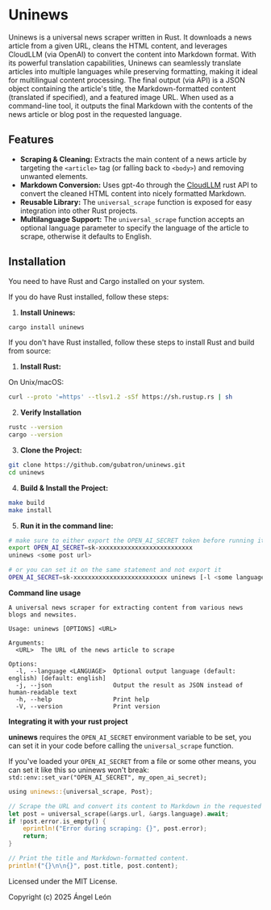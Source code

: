 # Uninews

Uninews is a universal news scraper written in Rust. It downloads a news article from a given URL, cleans the HTML content, and leverages CloudLLM (via OpenAI) to convert the content into Markdown format. With its powerful translation capabilities, Uninews can seamlessly translate articles into multiple languages while preserving formatting, making it ideal for multilingual content processing. The final output (via API) is a JSON object containing the article's title, the Markdown-formatted content (translated if specified), and a featured image URL. When used as a command-line tool, it outputs the final Markdown with the contents of the news article or blog post in the requested language.

## Features

- **Scraping & Cleaning:** Extracts the main content of a news article by targeting the `<article>` tag (or falling back to `<body>`) and removing unwanted elements.
- **Markdown Conversion:** Uses gpt-4o through the [CloudLLM](https://github.com/CloudLLM-ai/cloudllm/tree/main) rust API to convert the cleaned HTML content into nicely formatted Markdown.
- **Reusable Library:** The `universal_scrape` function is exposed for easy integration into other Rust projects.
- **Multilanguage Support:** The `universal_scrape` function accepts an optional language parameter to specify the language of the article to scrape, otherwise it defaults to English.

## Installation

You need to have Rust and Cargo installed on your system.

If you do have Rust installed, follow these steps:

1. **Install Uninews:**
```bash
cargo install uninews
```  

If you don't have Rust installed, follow these steps to install Rust and build from source:

1. **Install Rust:**

On Unix/macOS:
```bash
curl --proto '=https' --tlsv1.2 -sSf https://sh.rustup.rs | sh
```

2. **Verify Installation**
```bash
rustc --version
cargo --version
```

3. **Clone the Project:**
 ```bash
 git clone https://github.com/gubatron/uninews.git
 cd uninews
```
   
4. **Build & Install the Project:**
```bash
make build
make install
```

5. **Run it in the command line:**
```bash
# make sure to either export the OPEN_AI_SECRET token before running it
export OPEN_AI_SECRET=sk-xxxxxxxxxxxxxxxxxxxxxxxxxx
uninews <some post url>

# or you can set it on the same statement and not export it
OPEN_AI_SECRET=sk-xxxxxxxxxxxxxxxxxxxxxxxxxx uninews [-l <some language name>] <some post url>
```

**Command line usage**
```
A universal news scraper for extracting content from various news blogs and newsites.

Usage: uninews [OPTIONS] <URL>

Arguments:
  <URL>  The URL of the news article to scrape

Options:
  -l, --language <LANGUAGE>  Optional output language (default: english) [default: english]
  -j, --json                 Output the result as JSON instead of human-readable text
  -h, --help                 Print help
  -V, --version              Print version
```   

**Integrating it with your rust project**

**uninews** requires the `OPEN_AI_SECRET` environment variable to be set, you can set it in your code before calling the `universal_scrape` function.

If you've loaded your `OPEN_AI_SECRET` from a file or some other means, you can set it like this so uninews won't break:
`std::env::set_var("OPEN_AI_SECRET", my_open_ai_secret);`


```rust
using uninews::{universal_scrape, Post};

// Scrape the URL and convert its content to Markdown in the requested language.
let post = universal_scrape(&args.url, &args.language).await;
if !post.error.is_empty() {
    eprintln!("Error during scraping: {}", post.error);
    return;
}

// Print the title and Markdown-formatted content.
println!("{}\n\n{}", post.title, post.content);
```

Licensed under the MIT License.

Copyright (c) 2025 Ángel León
